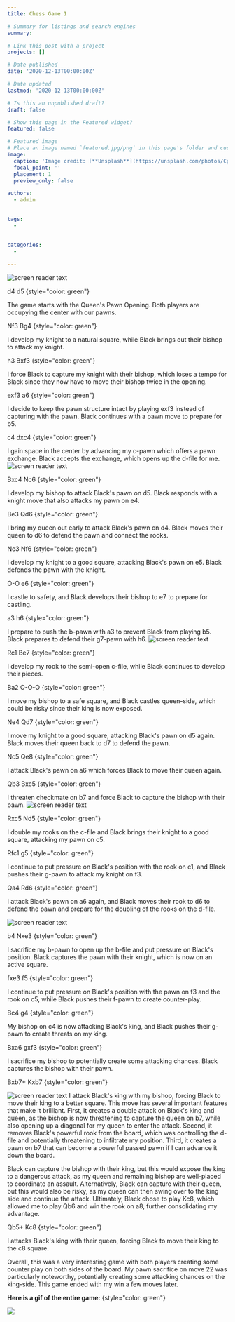 ```yaml
---
title: Chess Game 1

# Summary for listings and search engines
summary: 

# Link this post with a project
projects: []

# Date published
date: '2020-12-13T00:00:00Z'

# Date updated
lastmod: '2020-12-13T00:00:00Z'

# Is this an unpublished draft?
draft: false

# Show this page in the Featured widget?
featured: false

# Featured image
# Place an image named `featured.jpg/png` in this page's folder and customize its options here.
image:
  caption: 'Image credit: [**Unsplash**](https://unsplash.com/photos/CpkOjOcXdUY)'
  focal_point: ''
  placement: 1
  preview_only: false

authors:
  - admin
  

tags:
  - 
  

categories:
  - 
  
---
```



![screen reader text](chess1.jpg "Starting Position")

d4 d5
{style="color: green"}

The game starts with the Queen's Pawn Opening. Both players are occupying the center with our pawns.

Nf3 Bg4
{style="color: green"}

I develop my knight to a natural square, while Black brings out their bishop to attack my knight.

h3 Bxf3
{style="color: green"}

I force Black to capture my knight with their bishop, which loses a tempo for Black since they now have to move their bishop twice in the opening.

exf3 a6
{style="color: green"}

I decide to keep the pawn structure intact by playing exf3 instead of capturing with the pawn. Black continues with a pawn move to prepare for b5.

c4 dxc4
{style="color: green"}

I gain space in the center by advancing my c-pawn which offers a pawn exchange. Black accepts the exchange, which opens up the d-file for me.
![screen reader text](chess2.jpg "Queen's Pawn Opening: Anti-Torre Attack")

Bxc4 Nc6
{style="color: green"}

I develop my bishop to attack Black's pawn on d5. Black responds with a knight move that also attacks my pawn on e4.

Be3 Qd6
{style="color: green"}

I bring my queen out early to attack Black's pawn on d4. Black moves their queen to d6 to defend the pawn and connect the rooks.

Nc3 Nf6
{style="color: green"}

I develop my knight to a good square, attacking Black's pawn on e5. Black defends the pawn with the knight.

O-O e6
{style="color: green"}

I castle to safety, and Black develops their bishop to e7 to prepare for castling.

a3 h6
{style="color: green"}

I prepare to push the b-pawn with a3 to prevent Black from playing b5. Black prepares to defend their g7-pawn with h6.
![screen reader text](chess3.jpg "Middle Game Beginning")

Rc1 Be7
{style="color: green"}

I develop my rook to the semi-open c-file, while Black continues to develop their pieces.

Ba2 O-O-O
{style="color: green"}

I move my bishop to a safe square, and Black castles queen-side, which could be risky since their king is now exposed.

Ne4 Qd7
{style="color: green"}

I move my knight to a good square, attacking Black's pawn on d5 again. Black moves their queen back to d7 to defend the pawn.

Nc5 Qe8
{style="color: green"}

I attack Black's pawn on a6 which forces Black to move their queen again.

Qb3 Bxc5
{style="color: green"}

I threaten checkmate on b7 and force Black to capture the bishop with their pawn.
![screen reader text](chess4.jpg "Cohort Breakdown")

Rxc5 Nd5
{style="color: green"}

I double my rooks on the c-file and Black brings their knight to a good square, attacking my pawn on c5.

Rfc1 g5
{style="color: green"}

I continue to put pressure on Black's position with the rook on c1, and Black pushes their g-pawn to attack my knight on f3.

Qa4 Rd6
{style="color: green"}

I attack Black's pawn on a6 again, and Black moves their rook to d6 to defend the pawn and prepare for the doubling of the rooks on the d-file.

![screen reader text](chess5.jpg "Middle Game Continued")

b4 Nxe3
{style="color: green"}

I sacrifice my b-pawn to open up the b-file and put pressure on Black's position. Black captures the pawn with their knight, which is now on an active square.


fxe3 f5
{style="color: green"}

I continue to put pressure on Black's position with the pawn on f3 and the rook on c5, while Black pushes their f-pawn to create counter-play.

Bc4 g4
{style="color: green"}

My bishop on c4 is now attacking Black's king, and Black pushes their g-pawn to create threats on my king.

Bxa6 gxf3
{style="color: green"}

I sacrifice my bishop to potentially create some attacking chances. Black captures the bishop with their pawn.

Bxb7+ Kxb7
{style="color: green"}

![screen reader text](brilliant3.jpg "Brilliant Move")
I attack Black's king with my bishop, forcing Black to move their king to a better square. This move has several important features that make it brilliant. First, it creates a double attack on Black's king and queen, as the bishop is now threatening to capture the queen on b7, while also opening up a diagonal for my queen to enter the attack. Second, it removes Black's powerful rook from the board, which was controlling the d-file and potentially threatening to infiltrate my position. Third, it creates a pawn on b7 that can become a powerful passed pawn if I can advance it down the board.

Black can capture the bishop with their king, but this would expose the king to a dangerous attack, as my queen and remaining bishop are well-placed to coordinate an assault. Alternatively, Black can capture with their queen, but this would also be risky, as my queen can then swing over to the king side and continue the attack. Ultimately, Black chose to play Kc8, which allowed me to play Qb6 and win the rook on a8, further consolidating my advantage.

Qb5+ Kc8
{style="color: green"}

I attacks Black's king with their queen, forcing Black to move their king to the c8 square.

Overall, this was a very interesting game with both players creating some counter play on both sides of the board. My pawn sacrifice on move 22 was particularly noteworthy, potentially creating some attacking chances on the king-side. This game ended with my win a few moves later.

**Here is a gif of the entire game:**
{style="color: green"}

![](https://media.giphy.com/media/v1.Y2lkPTc5MGI3NjExODY1YzRhOWQwY2RkZDY3NWVlNmU2NWVlMjhhNTIwZDk0NWMzOTYxZCZjdD1n/lrBdQb0hHd6lPPHsey/giphy.gif)
